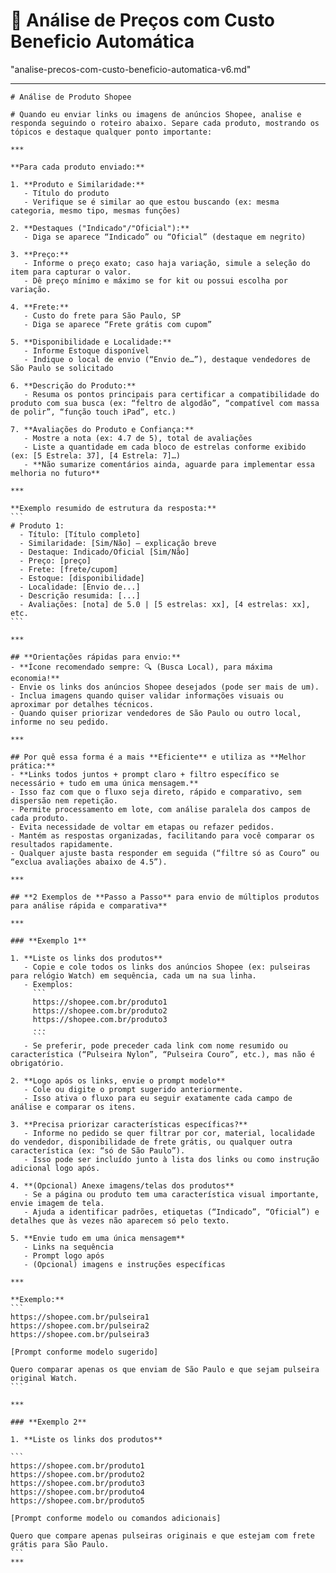# **🛒 Análise de Preços com Custo Beneficio Automática**
"analise-precos-com-custo-beneficio-automatica-v6.md"

---
````
# Análise de Produto Shopee

# Quando eu enviar links ou imagens de anúncios Shopee, analise e responda seguindo o roteiro abaixo. Separe cada produto, mostrando os tópicos e destaque qualquer ponto importante:

***

**Para cada produto enviado:**

1. **Produto e Similaridade:**
   - Título do produto
   - Verifique se é similar ao que estou buscando (ex: mesma categoria, mesmo tipo, mesmas funções)

2. **Destaques ("Indicado"/"Oficial"):**
   - Diga se aparece “Indicado” ou “Oficial” (destaque em negrito)

3. **Preço:**
   - Informe o preço exato; caso haja variação, simule a seleção do item para capturar o valor.
   - Dê preço mínimo e máximo se for kit ou possui escolha por variação.

4. **Frete:**
   - Custo do frete para São Paulo, SP
   - Diga se aparece “Frete grátis com cupom”

5. **Disponibilidade e Localidade:**
   - Informe Estoque disponível
   - Indique o local de envio (“Envio de…”), destaque vendedores de São Paulo se solicitado

6. **Descrição do Produto:**
   - Resuma os pontos principais para certificar a compatibilidade do produto com sua busca (ex: “feltro de algodão”, “compatível com massa de polir”, “função touch iPad”, etc.)

7. **Avaliações do Produto e Confiança:**  
   - Mostre a nota (ex: 4.7 de 5), total de avaliações
   - Liste a quantidade em cada bloco de estrelas conforme exibido (ex: [5 Estrela: 37], [4 Estrela: 7]…)
   - **Não sumarize comentários ainda, aguarde para implementar essa melhoria no futuro**

***

**Exemplo resumido de estrutura da resposta:**
```
# Produto 1:
  - Título: [Título completo]
  - Similaridade: [Sim/Não] — explicação breve
  - Destaque: Indicado/Oficial [Sim/Não]
  - Preço: [preço]
  - Frete: [frete/cupom]
  - Estoque: [disponibilidade]
  - Localidade: [Envio de...]
  - Descrição resumida: [...]
  - Avaliações: [nota] de 5.0 | [5 estrelas: xx], [4 estrelas: xx], etc.
```

***

## **Orientações rápidas para envio:**
- **Ícone recomendado sempre: 🔍 (Busca Local), para máxima economia!**
- Envie os links dos anúncios Shopee desejados (pode ser mais de um).
- Inclua imagens quando quiser validar informações visuais ou aproximar por detalhes técnicos.
- Quando quiser priorizar vendedores de São Paulo ou outro local, informe no seu pedido.

***

## Por quê essa forma é a mais **Eficiente** e utiliza as **Melhor prática:**  
- **Links todos juntos + prompt claro + filtro específico se necessário + tudo em uma única mensagem.**
- Isso faz com que o fluxo seja direto, rápido e comparativo, sem dispersão nem repetição.
- Permite processamento em lote, com análise paralela dos campos de cada produto.
- Evita necessidade de voltar em etapas ou refazer pedidos.
- Mantém as respostas organizadas, facilitando para você comparar os resultados rapidamente.
- Qualquer ajuste basta responder em seguida (“filtre só as Couro” ou “exclua avaliações abaixo de 4.5”).

***

## **2 Exemplos de **Passo a Passo** para envio de múltiplos produtos para análise rápida e comparativa**

***

### **Exemplo 1**

1. **Liste os links dos produtos**
   - Copie e cole todos os links dos anúncios Shopee (ex: pulseiras para relógio Watch) em sequência, cada um na sua linha.
   - Exemplos:
     ```
     https://shopee.com.br/produto1
     https://shopee.com.br/produto2
     https://shopee.com.br/produto3
     ...
     ```
   - Se preferir, pode preceder cada link com nome resumido ou característica (“Pulseira Nylon”, “Pulseira Couro”, etc.), mas não é obrigatório.

2. **Logo após os links, envie o prompt modelo**
   - Cole ou digite o prompt sugerido anteriormente.
   - Isso ativa o fluxo para eu seguir exatamente cada campo de análise e comparar os itens.

3. **Precisa priorizar características específicas?**
   - Informe no pedido se quer filtrar por cor, material, localidade do vendedor, disponibilidade de frete grátis, ou qualquer outra característica (ex: “só de São Paulo”).
   - Isso pode ser incluído junto à lista dos links ou como instrução adicional logo após.

4. **(Opcional) Anexe imagens/telas dos produtos**
   - Se a página ou produto tem uma característica visual importante, envie imagem de tela.
   - Ajuda a identificar padrões, etiquetas (“Indicado”, “Oficial”) e detalhes que às vezes não aparecem só pelo texto.

5. **Envie tudo em uma única mensagem**
   - Links na sequência
   - Prompt logo após
   - (Opcional) imagens e instruções específicas

***

**Exemplo:**
```
https://shopee.com.br/pulseira1
https://shopee.com.br/pulseira2
https://shopee.com.br/pulseira3

[Prompt conforme modelo sugerido]

Quero comparar apenas os que enviam de São Paulo e que sejam pulseira original Watch.
```

***

### **Exemplo 2**

1. **Liste os links dos produtos**

```
https://shopee.com.br/produto1
https://shopee.com.br/produto2
https://shopee.com.br/produto3
https://shopee.com.br/produto4
https://shopee.com.br/produto5

[Prompt conforme modelo ou comandos adicionais]

Quero que compare apenas pulseiras originais e que estejam com frete grátis para São Paulo.
```
***
````
